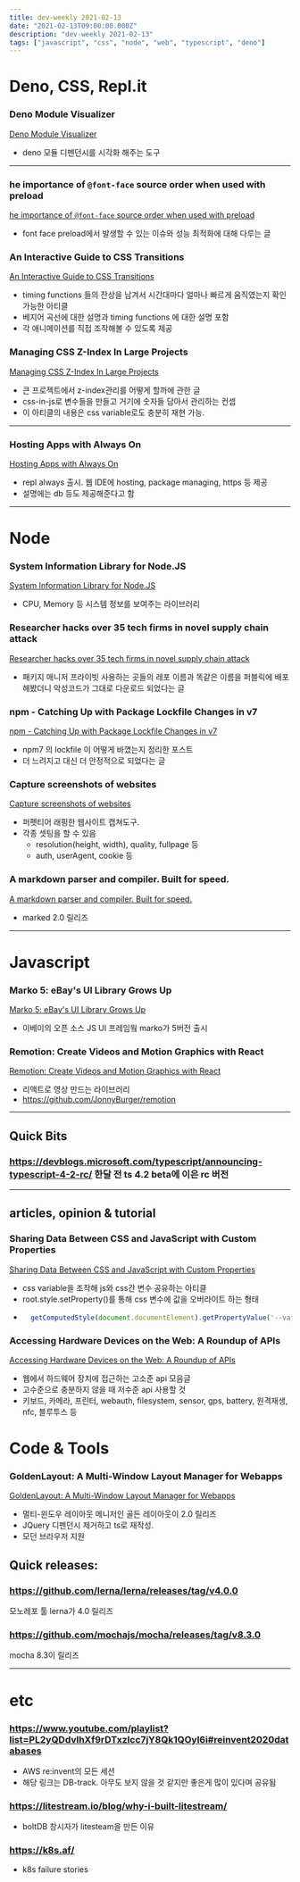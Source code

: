 ```yaml
---
title: dev-weekly 2021-02-13
date: "2021-02-13T09:00:00.000Z"
description: "dev-weekly 2021-02-13"
tags: ["javascript", "css", "node", "web", "typescript", "deno"]
---
```


# Deno, CSS, Repl.it

### Deno Module Visualizer
<a href="https://deno-visualizer.danopia.net/" target="_blank">Deno Module Visualizer</a>
- deno 모듈 디펜던시를 시각화 해주는 도구

<hr>

### he importance of `@font-face` source order when used with preload
<a href="https://nooshu.github.io/blog/2021/01/23/the-importance-of-font-face-source-order-when-used-with-preload/" target="_blank">he importance of `@font-face` source order when used with preload</a>
- font face preload에서 발생할 수 있는 이슈와 성능 최적화에 대해 다루는 글

### An Interactive Guide to CSS Transitions
<a href="https://www.joshwcomeau.com/animation/css-transitions/" target="_blank">An Interactive Guide to CSS Transitions</a>
- timing functions 들의 잔상을 남겨서 시간대마다 얼마나 빠르게 움직였는지 확인 가능한 아티클
- 베지어 곡선에 대한 설명과 timing functions 에 대한 설명 포함
- 각 애니메이션를 직접 조작해볼 수 있도록 제공

### Managing CSS Z-Index In Large Projects
<a href="https://www.smashingmagazine.com/2021/02/css-z-index-large-projects/" target="_blank">Managing CSS Z-Index In Large Projects</a>
- 큰 프로젝트에서 z-index관리를 어떻게 할까에 관한 글
- css-in-js로 변수들을 만들고 거기에 숫자들 담아서 관리하는 컨셉
- 이 아티클의 내용은 css variable로도 충분히 재현 가능.

<hr>

### Hosting Apps with Always On
<a href="https://blog.repl.it/alwayson" target="_blank">Hosting Apps with Always On</a>
- repl always 출시. 웹 IDE에 hosting, package managing, https 등 제공
- 설명에는 db 등도 제공해준다고 함

<hr>

# Node

### System Information Library for Node.JS
<a href="https://github.com/sebhildebrandt/systeminformation" target="_blank">System Information Library for Node.JS</a>
- CPU, Memory 등 시스템 정보를 보여주는 라이브러리

### Researcher hacks over 35 tech firms in novel supply chain attack
<a href="https://www.bleepingcomputer.com/news/security/researcher-hacks-over-35-tech-firms-in-novel-supply-chain-attack/" target="_blank">Researcher hacks over 35 tech firms in novel supply chain attack</a>
- 패키지 매니저 프라이빗 사용하는 곳들의 레포 이름과 똑같은 이름을 퍼블릭에 배포해봤더니 악성코드가 그대로 다운로드 되었다는 글

### npm - Catching Up with Package Lockfile Changes in v7
<a href="https://nitayneeman.com/posts/catching-up-with-package-lockfile-changes-in-npm-v7/" target="_blank">npm - Catching Up with Package Lockfile Changes in v7</a>
- npm7 의 lockfile 이 어떻게 바꼈는지 정리한 포스트
- 더 느려지고 대신 더 안정적으로 되었다는 글

### Capture screenshots of websites
<a href="https://github.com/sindresorhus/capture-website" target="_blank">Capture screenshots of websites</a>
- 퍼펫티어 래핑한 웹사이트 캡쳐도구.
- 각종 셋팅을 할 수 있음
	- resolution(height, width), quality, fullpage 등
	- auth, userAgent, cookie 등

### A markdown parser and compiler. Built for speed.
<a href="https://github.com/markedjs/marked" target="_blank">A markdown parser and compiler. Built for speed.</a>
- marked 2.0 릴리즈

<hr>

# Javascript

### Marko 5: eBay's UI Library Grows Up
<a href="https://tech.ebayinc.com/engineering/ebay-launches-marko-5/" target="_blank">Marko 5: eBay's UI Library Grows Up</a>
- 이베이의 오픈 소스 JS UI 프레임웤 marko가 5버전 출시

### Remotion: Create Videos and Motion Graphics with React
<a href="https://www.remotion.dev/" target="_blank">Remotion: Create Videos and Motion Graphics with React</a>
- 리액트로 영상 만드는 라이브러리
- https://github.com/JonnyBurger/remotion

<hr>

## Quick Bits
### https://devblogs.microsoft.com/typescript/announcing-typescript-4-2-rc/ 한달 전 ts 4.2 beta에 이은 rc 버전

<hr>

## articles, opinion & tutorial

### Sharing Data Between CSS and JavaScript with Custom Properties
<a href="https://christianheilmann.com/2021/02/08/sharing-data-between-css-and-javascript-using-custom-properties/" target="_blank">Sharing Data Between CSS and JavaScript with Custom Properties</a>
- css variable을 조작해 js와 css간 변수 공유하는 아티클
- root.style.setProperty()를 통해 css 변수에 값을 오버라이트 하는 형태
- ```javascript
	getComputedStyle(document.documentElement).getPropertyValue('--variable')
	```

### Accessing Hardware Devices on the Web: A Roundup of APIs
<a href="https://web.dev/devices-introduction/" target="_blank">Accessing Hardware Devices on the Web: A Roundup of APIs</a>
- 웹에서 하드웨어 장치에 접근하는 고소준 api 모음글
- 고수준으로 충분하지 않을 때 저수준 api 사용할 것
- 키보드, 카메라, 프린터, webauth, filesystem, sensor, gps, battery, 원격재생, nfc, 블루투스 등

# Code & Tools

### GoldenLayout: A Multi-Window Layout Manager for Webapps
<a href="https://golden-layout.com/" target="_blank">GoldenLayout: A Multi-Window Layout Manager for Webapps</a>
- 멀티-윈도우 레이아웃 메니저인 골든 레이아웃이 2.0 릴리즈
- JQuery 디펜던시 제거하고 ts로 재작성.
- 모던 브라우저 지원

## Quick releases:

### https://github.com/lerna/lerna/releases/tag/v4.0.0  
모노레포 툴 lerna가 4.0 릴리즈

### https://github.com/mochajs/mocha/releases/tag/v8.3.0
mocha 8.3이 릴리즈

<hr>

# etc

### https://www.youtube.com/playlist?list=PL2yQDdvlhXf9rDTxzIcc7jY8Qk1QOyl6i#reinvent2020databases
- AWS re:invent의 모든 세션
- 해당 링크는 DB-track. 아무도 보지 않을 것 같지만 좋은게 많이 있다며 공유됨

### https://litestream.io/blog/why-i-built-litestream/
- boltDB 창시자가 litesteam을 만든 이유

### https://k8s.af/
- k8s failure stories